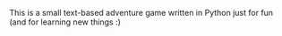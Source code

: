 This is a  small text-based adventure game written in Python just for fun (and for learning new things :)
